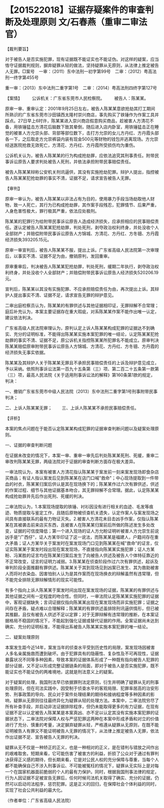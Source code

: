 # 【201522018】证据存疑案件的审查判断及处理原则 文/石春燕（重审二审法官）

【裁判要旨】

对于被告人是否实施犯罪，现有证据既不能证实也不能证伪。对这样的疑案，应当恪守证据裁判规则，摒弃疑罪从轻的做法，坚持疑罪从无原则，从法律上推定被告人无罪。□案号　一审：（2011）东中法刑一初字第99号　二审：（2012）粤高法刑一终字第455号

重一审：（2013）东中法刑二重字第1号　二审：（2014）粤高法刑四终字第127号

【案情】 　　公诉机关：广东省东莞市人民检察院。 　　被告人：陈某某。

原审一审、重审认定：2001年9月25日左右，被告人陈某某意欲抢劫其打工期间所熟识的广东省东莞市沙田镇西太隆村崇兴商店，事先购买了铁锤作为作案工具并踩点。27日早上6时许，陈某某进入崇兴商店假意购买商品，趁被害人方清花不备，用铁锤猛击方清花后脑数下致其晕倒，随后进入店内卧室，用铁锤猛击正在睡觉的被害人方允崇头部、背部等部位数下，击打方允崇的女儿方丹红、方丹霞头部各一下，之后取走方允崇裤袋内装有现金500元等财物的钱包并逃离现场。方允崇经送医院抢救无效死亡，方清花、方丹红、方丹霞所受损伤均为重伤。

公诉机关认为，被告人陈某某的行为构成抢劫罪，应依法追究其刑事责任。附带民事诉讼原告人要求判处被告人死刑，并依法承担附带民事赔偿责任。

被告人陈某某辩称公安机关刑讯逼供，其没有实施抢劫犯罪。辩护人提出，指控被告人陈某某犯抢劫罪的事实不清，证据不足，请求宣告被告人无罪。

【审判】

原审一审认为，被告人陈某某以非法占有为目的，使用暴力手段当场劫取他人财物，致一人死亡，其行为已构成抢劫罪，其作案手段残忍，犯罪情节、后果严重，人身危害性极大，罪行极其严重，依法应处极刑。

陈某某的犯罪行为给附带民事诉讼原告人造成经济损失，应承担相应的民事赔偿责任。遂认定被告人陈某某犯抢劫罪，判处死刑，剥夺政治权利终身，并处没收个人全部财产；并赔偿附带民事诉讼原告人方锦城、方清花、方丹红、方冬钿、方丹霞经济损失393205.15元。

原审一审宣判后，被告人陈某某不服，提出上诉。广东省高级人民法院第一次审理后，以事实不清、证据不足为由，撤销原判，发回重审。

原审重审后，判决被告人陈某某犯抢劫罪，判处死刑，缓期二年执行，剥夺政治权利终身，并处没收个人全部财产；并赔偿附带民事诉讼原告人经济损失520206.19元。

宣判后，陈某某以其没有实施犯罪、不应承担赔偿责任为由，再次提出上诉。其辩护人提出事实不清、证据不足，请求宣告无罪的辩护意见。

二审出庭检察员认为，陈某某的有罪供述与其他证据相印证，无罪辩解不合常理；庭后补充认为，本案主要证据存在重大瑕疵，对系陈某某作案不能作出唯一认定，建议依法判决。

广东省高级人民法院审理认为，原判认定上诉人陈某某构成犯罪的证据达不到确实、充分的证明标准，不能得出陈某某实施本案犯罪的唯一结论，认定陈某某犯抢劫罪的事实不清、证据不足，原公诉机关指控陈某某所犯罪名不能成立。原审判决陈某某赔偿原审附带民事诉讼原告人方锦城、方清花、方丹红、方冬钿、方丹霞的经济损失无事实依据。

陈某某及其辩护人关于陈某某无罪且不承担民事赔偿责任的上诉及辩护意见成立，予以采纳。依照刑事诉讼法第一百九十五条第（三）项、第二百二十五条第一款第（三）项，最高人民法院《关于适用刑事诉讼法的解释》第160条第1款的规定，判决：

一、撤销广东省东莞市中级人民法院（2013）东中法刑二重字第1号刑事附带民事判决；

二、上诉人陈某某无罪； 　　三、上诉人陈某某不承担民事赔偿责任。

【评析】

本案的焦点问题在于能否认定陈某某构成犯罪的证据审查判断问题以及疑案处理原则。

一、证据的审查判断问题

在证据未改变的情况下，本案一审、重审一审先后判处陈某某死刑、死缓，重审二审改判陈某某无罪，两级法院对于证据的审查判断方面存在极大差异。

一审法院认为，本案有被害人方清花指认陈某某于案发前一刻来案发现场即食杂店买商品；有证人指认案发后见到陈某某在店门口喊"救命"；中心现场提取到一件带血的衬衣，陈某某归案后供认是其在现场换下的；陈某某作过六次有罪供述，供述的作案过程、细节与其他证据基本吻合，其无罪辩解不合常理。据此，认定陈某某构成抢劫罪并先后作出死刑、死缓的判决。

二审法院认为，1.本案现场提取的铁锤、衬衫因没有进行相关的血迹、毛发等痕迹、物质提取与鉴定工作，且随后原物被侦查机关遗失，认定作案人与案发现场之间具有直接联系的最有力物证灭失。2.被害人方清花未目击凶手作案，仅指认陈某某在其被袭击前来店买东西，且被害人在陈某某归案前后所做的陈述发生多处改变，证据的可信度降低；第一个进入现场的证人方允盼证明听被害人方允崇生前说凶手是"广西仔"，证人方某华印证了这一说法，而陈某某是福建人，户籍间存在重大矛盾；证人方某华关于案发时在案发现场门口见到陈某某在喊"救命"的证言，仅证实陈某某于案发时段出现在案发现场，不直接指向陈某某实施犯罪；证人方某盼、冯某胜的证言均在陈某某归案后发生了向被告人供述及被告人个体特征靠近的不正常改变，证言的证明力减弱。3.陈某某在侦查阶段作过六次有罪供述，起诉及审判阶段全面推翻有罪供述。陈某某关于其到现场见到凶案已发生、其为救助被害人而将衬衣染血、因害怕别人认为是其作案而在现场换衣的辩解虽然有违常理，但不能完全排除无罪辩解情形的现实可能性。

有多个指向上诉人陈某某于案发时间出现在案发现场的证据，陈某某的有罪供述与其他证据之间有一定程度的吻合性。但同时，一审法院认定陈某某实施犯罪的证据中，客观证据缺失；言词证据仅指向陈某某出现在案发现场而非实施犯罪；证据之间存在矛盾，疑点难以合理解释；陈某某的有罪供述虽排除刑讯逼供情形，但已被其推翻，且仅有被告人供述不足以定罪；对于无罪辩解有违常理的推断，在本案证据格局不稳固的情况下，不能起到强化证据或替代证据的作用。全案证据尚未达到确实、充分的证明标准，不能得出系被告人陈某某实施本案犯罪的唯一结论。

二、疑案处理原则

本案发生距今近14年，案发当年的侦查水平受到历史性的局限，案发现场因被害人多名亲属施救而遭到破坏。由于犯罪具有的隐蔽性、复杂性及不可再现性，证据暴露状况不同等多种因素，导致本案的证据体系形成了一种既有指向被告人犯罪的部分证据，又不足以形成完整证据链条的局面，即对于被告人是否实施犯罪，既不能证实也不能证伪的两难境地，这就是刑法意义上的疑案。

对于疑案的处理，我国刑法早已依据罪刑法定原则，衍生并明确了疑罪从无的刑事处理原则，但在司法实践中，因受制于侦查水平的客观局限、犯罪率居高的治安形势、刑事政策的导向、民众对于案件处理结果的期待和接纳程度等多种因素的影响，疑罪从无原则往往最终异化为疑罪从轻的处理方法。本案中，二审法院穷尽了所有补查手段，并启动非法证据排除程序，但仍未能取得更多的有力证据，在现有证据不足以认定被告人陈某某是本案真凶、亦不足以认定其没有实施本案犯罪的证据状态下，二审法院对保障人权与严惩犯罪这两种在本案中形成矛盾和对立的价值进行了充分、慎重的考量，决定摒弃疑罪从轻，严格遵从疑罪从无原则，在既不能证明被告人有罪又不能证明被告人无罪的情况下，从法律上推定被告人无罪，依法作出证据不足、宣告被告人无罪的判决。

疑罪从无不仅是一种矫正的正义，也是一种相对的正义，是在错判与错放之间作出的艰难取舍。短期来看，它可能伤害了被害方的利益，折损了公众对于通过有罪判决获得正义感的期待，但长期来看，它是对公民人权的充分保障与尊重，当每个人都不能确保自己不涉入刑事诉讼、不可能被冤枉的情况下，疑罪从无实际上是对每一个在国家机器面前脆弱的个人的最有力保护。同时，根据我国刑事法律的规定，行为人因证据不足被宣告无罪后，任何时候司法机关取得了确实、充分的证据，仍然可以启动司法程序，惩罚犯罪。这是正义的回归，在保障社会个体利益的同时，实现了社会公共利益的最大化。

（作者单位：广东省高级人民法院）